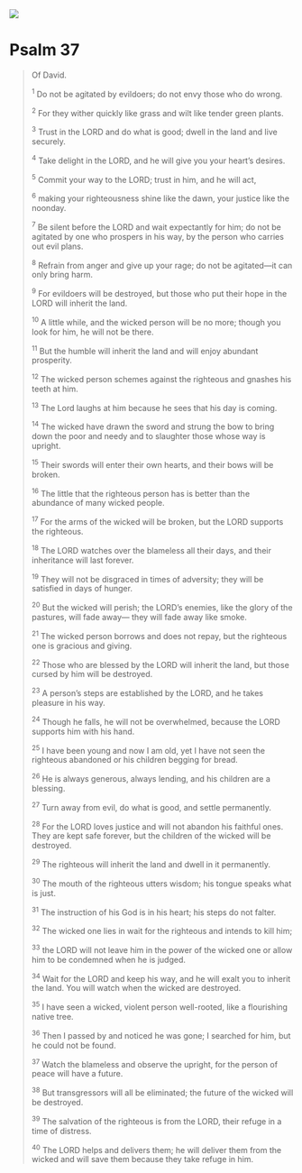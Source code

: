 <img class="intro-right" src="/images/art-paris-psalter.jpg">

# Psalm 37

>Of David. 
>
><sup>1</sup> Do not be agitated by evildoers; do not envy those who do wrong. 
>
><sup>2</sup> For they wither quickly like grass and wilt like tender green plants. 
>
><sup>3</sup> Trust in the LORD and do what is good; dwell in the land and live securely. 
>
><sup>4</sup> Take delight in the LORD, and he will give you your heart’s desires. 
>
><sup>5</sup> Commit your way to the LORD; trust in him, and he will act, 
>
><sup>6</sup> making your righteousness shine like the dawn, your justice like the noonday. 
>
><sup>7</sup> Be silent before the LORD and wait expectantly for him; do not be agitated by one who prospers in his way, by the person who carries out evil plans. 
>
><sup>8</sup> Refrain from anger and give up your rage; do not be agitated—it can only bring harm. 
>
><sup>9</sup> For evildoers will be destroyed, but those who put their hope in the LORD will inherit the land. 
>
><sup>10</sup> A little while, and the wicked person will be no more; though you look for him, he will not be there. 
>
><sup>11</sup> But the humble will inherit the land and will enjoy abundant prosperity. 
>
><sup>12</sup> The wicked person schemes against the righteous and gnashes his teeth at him. 
>
><sup>13</sup> The Lord laughs at him because he sees that his day is coming. 
>
><sup>14</sup> The wicked have drawn the sword and strung the bow to bring down the poor and needy and to slaughter those whose way is upright. 
>
><sup>15</sup> Their swords will enter their own hearts, and their bows will be broken. 
>
><sup>16</sup> The little that the righteous person has is better than the abundance of many wicked people. 
>
><sup>17</sup> For the arms of the wicked will be broken, but the LORD supports the righteous. 
>
><sup>18</sup> The LORD watches over the blameless all their days, and their inheritance will last forever. 
>
><sup>19</sup> They will not be disgraced in times of adversity; they will be satisfied in days of hunger. 
>
><sup>20</sup> But the wicked will perish; the LORD’s enemies, like the glory of the pastures, will fade away— they will fade away like smoke. 
>
><sup>21</sup> The wicked person borrows and does not repay, but the righteous one is gracious and giving. 
>
><sup>22</sup> Those who are blessed by the LORD will inherit the land, but those cursed by him will be destroyed. 
>
><sup>23</sup> A person’s steps are established by the LORD, and he takes pleasure in his way. 
>
><sup>24</sup> Though he falls, he will not be overwhelmed, because the LORD supports him with his hand. 
>
><sup>25</sup> I have been young and now I am old, yet I have not seen the righteous abandoned or his children begging for bread. 
>
><sup>26</sup> He is always generous, always lending, and his children are a blessing. 
>
><sup>27</sup> Turn away from evil, do what is good, and settle permanently. 
>
><sup>28</sup> For the LORD loves justice and will not abandon his faithful ones. They are kept safe forever, but the children of the wicked will be destroyed. 
>
><sup>29</sup> The righteous will inherit the land and dwell in it permanently. 
>
><sup>30</sup> The mouth of the righteous utters wisdom; his tongue speaks what is just. 
>
><sup>31</sup> The instruction of his God is in his heart; his steps do not falter. 
>
><sup>32</sup> The wicked one lies in wait for the righteous and intends to kill him; 
>
><sup>33</sup> the LORD will not leave him in the power of the wicked one or allow him to be condemned when he is judged. 
>
><sup>34</sup> Wait for the LORD and keep his way, and he will exalt you to inherit the land. You will watch when the wicked are destroyed. 
>
><sup>35</sup> I have seen a wicked, violent person well-rooted, like a flourishing native tree. 
>
><sup>36</sup> Then I passed by and noticed he was gone; I searched for him, but he could not be found. 
>
><sup>37</sup> Watch the blameless and observe the upright, for the person of peace will have a future. 
>
><sup>38</sup> But transgressors will all be eliminated; the future of the wicked will be destroyed. 
>
><sup>39</sup> The salvation of the righteous is from the LORD, their refuge in a time of distress. 
>
><sup>40</sup> The LORD helps and delivers them; he will deliver them from the wicked and will save them because they take refuge in him.
